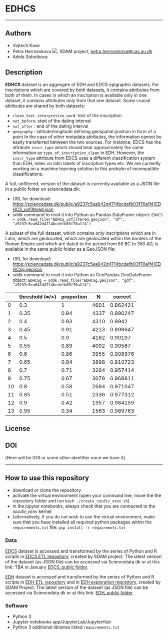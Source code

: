 # EDHCS

---
## Authors
* Vojtech Kase
* Petra Hermankova [![](https://orcid.org/sites/default/files/images/orcid_16x16.png)](https://orcid.org/0000-0002-6349-0540), SDAM project, petra.hermankova@cas.au.dk
* Adela Sobotkova

## Description

**EDHCS** dataset is an aggregate of EDH and EDCS epigraphic datasets. For inscriptions which are covered by both datasets, it contains attributes from both of them. In cases in which an inscription is available only in one dataset, it contains attributes only from that one dataset. Some crucial attributes are shared by both datasets:
* `clean_text_interpretive_word`: text of the inscription
* `not_before`: start of the dating interval
* `not_after` : end of the dating interval
* `geography` : latitude/longitude defining geospatial position in form of a point
In the case of other metadata attributes, the information cannot be easily transferred between the two sources. For instance, EDCS has the attribute `inscr_type` which should bear approximately the same information as `type_of_inscription_clean` in EDH. However, the `inscr_type` attribute from EDCS uses a different classification system than EDH, relies on latin labels of inscription types etc. We are currently working on a machine learning solution to this probalm of incompatible classifications.

A full, unfiltered, version of the dataset is currently available as a JSON file in a public folder on sciencedata.dk:
* URL for downlosd: https://sciencedata.dk/public/a9237c5ea642d4714bcdefb03f70a1f4/EDHCS_unfiltered.json
* sddk command to read it into Python as Pandas DataFrame object: `EDHCS = sddk.read_file("EDHCS_unfiltered.geojson", "df", "a9237c5ea642d4714bcdefb03f70a1f4")`

A subset of the full dataset, which contains only inscriptions which are in Latin, which are geolocated, which are geolocated within the borders of the Roman Empire and which are dated to the period from 50 BC to 350 AD, is available in the same public folder as a GeoJSON file:
* URL for download: https://sciencedata.dk/public/a9237c5ea642d4714bcdefb03f70a1f4/EDHCSg.geojson
* sddk command to read it into Python as GeoPandas GeoDataFrame object: `EDHCSg = sddk.read_file("EDHCSg.geojson", "gdf", "a9237c5ea642d4714bcdefb03f70a1f4")`


|    |   threshold (=/>) |   proportion |    N |   correct |
|----|-------------------|--------------|------|-----------|
|  0 |              0.3  |         1    | 4601 |  0.862421 |
|  1 |              0.35 |         0.94 | 4337 |  0.890247 |
|  2 |              0.4  |         0.93 | 4310 |  0.8942   |
|  3 |              0.45 |         0.91 | 4213 |  0.898647 |
|  4 |              0.5  |         0.9  | 4162 |  0.90197  |
|  5 |              0.55 |         0.89 | 4092 |  0.90567  |
|  6 |              0.6  |         0.86 | 3955 |  0.908976 |
|  7 |              0.65 |         0.84 | 3898 |  0.910723 |
|  8 |              0.7  |         0.71 | 3264 |  0.957414 |
|  9 |              0.75 |         0.67 | 3078 |  0.968811 |
| 10 |              0.8  |         0.58 | 2694 |  0.971047 |
| 11 |              0.85 |         0.51 | 2336 |  0.977312 |
| 12 |              0.9  |         0.42 | 1957 |  0.984159 |
| 13 |              0.95 |         0.34 | 1563 |  0.989763 |


## License

## DOI
[Here will be DOI or some other identifier once we have it]


---
## How to use this repository

* download or clone the repository
* activate the virtual environment (open your command line, move the the repository folder and run `bash ./create_socdiv_venv.sh`)
* in the jupyter notebooks, always check that you are connected to the *socdiv_venv* kernel
* (alternatively, if you do not wish to use the virtual environment, make sure that you have installed all required python packages within the `requirements.txt` file: `pip install -r requiremnts.txt`

### Data
[EDCS](http://www.manfredclauss.de/) dataset is accessed and transformed by the series of Python and R scripts in [EDCS ETL repository](https://github.com/sdam-au/EDCS_ETL), created by SDAM project. The latest version of the dataset (as JSON file) can be accessed via Sciencedata.dk or at this link: TBA in January [EDCS_public folder](https://sciencedata.dk/shared/1f5f56d09903fe259c0906add8b3a55e). 

[EDH]() dataset is accessed and transformed by the series of Python and R scripts in [EDH ETL repository](https://github.com/sdam-au/EDH_ETL) and in [EDH exploration repository](https://github.com/sdam-au/EDH_exploration), created by SDAM Project. The latest version of the dataset (as JSON file) can be accessed via Sciencedata.dk or at this link: [EDH_public folder](https://sciencedata.dk/shared/b6b6afdb969d378b70929e86e58ad975)

### Software
* Python 3
* Jupyter notebooks app/JupyterLab/JupyterHub
* Python 3 additional libraries listed `requirements.txt`


